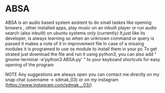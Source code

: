 # ABSA
ABSA is an audio based system asistent to do small taskes like opening browers , other installed apps, play music on an inbuilt player or run audio search (also inbuilt) on ubuntu systems only (currently)
It,just like its developer, is always learning so when an unknown command or query is passed it makes a note of it in improvement file 
In case of a missing modules it is programed to use os module to install them in your pc 
To get strated just download the file and run it usnig python3, you can also add " gnome-terminal -e'python3 ABSA.py' " to your keyboard shortcuts for easy opening of the program

NOTE Any suggestions are always open you can contact me directly on my snap chat (username -> sdmak_03) or on my instagram (https://www.instagram.com/sdmak._.03/) 
